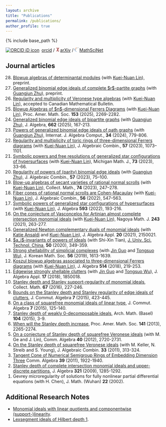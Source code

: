 ```yaml
---
layout: archive
title: "Publications"
permalink: /publications/
author_profile: true
---
```


{% include base_path %}

<a itemprop="sameAs" content="https://orcid.org/0000-0003-2411-7791" href="https://orcid.org/0000-0003-2411-7791" target="orcid.widget" rel="me noopener noreferrer" style="vertical-align:top;"><img src="https://orcid.org/assets/vectors/orcid.logo.icon.svg" style="width:1em;margin-right:.5em;" alt="ORCID iD icon">orcid</a> / <a href="https://arxiv.org/a/shen_y_1.html"><img src="../files/images/arxiv.png" style="width:.8em;margin-right:.2em;" alt="arXiv icon">arXiv</a> / <a href="http://www.ams.org/mathscinet/search/publications.html?pg1=IID&s1=693637"><img src="../files/images/MR.png" style="width:.9em;margin-right:.2em;" alt="MR icon">MathSciNet</a>

## Journal articles
<ol reversed>
<li><a href="https://arxiv.org/abs/2408.01903">Blowup algebras of determinantal modules</a> (with <a href="https://sites.psu.edu/kul20/">Kuei-Nuan Lin</a>), preprint.  </li>
<li><a href="https://arxiv.org/abs/2312.11807">Generalized binomial edge ideals of complete $r$-partite graphs</a> (with <a href="http://web.suda.edu.cn/zhuguangjun/">Guangjun Zhu</a>), preprint.</li>
<li><a href="https://arxiv.org/abs/2305.01859">Regularity and multiplicity of Veronese type algebras</a> (with <a href="https://sites.psu.edu/kul20/">Kuei-Nuan Lin</a>), accepted to Canadian Mathematical Bulletin.</li>
<li><a href="https://doi.org/10.1090/proc/17249">Blowup Algebras of $n$-dimensional Ferrers Diagrams</a> (with <a href="https://sites.psu.edu/kul20/">Kuei-Nuan Lin</a>), Proc. Amer. Math. Soc. <b>153</b> (2025), 2269-2282.</li>
<li><a href="https://doi.org/10.1016/j.jalgebra.2024.08.026">Generalized binomial edge ideals of bipartite graphs</a> (with <a href="http://web.suda.edu.cn/zhuguangjun/">Guangjun Zhu</a>), J. Algebra, <b>662</b> (2025), 167-213.</li>
<li><a href="https://www.worldscientific.com/doi/abs/10.1142/S0218196724500292">Powers of generalized binomial edge ideals of path graphs</a> (with <a href="http://web.suda.edu.cn/zhuguangjun/">Guangjun Zhu</a>), Internat. J. Algebra Comput., <b>34</b> (2024), 779-806.</li>
<li><a href="https://link.springer.com/article/10.1007/s10801-023-01217-7">Regularity and multiplicity of toric rings of three-dimensional Ferrers diagrams</a> (with <a href="https://sites.psu.edu/kul20/">Kuei-Nuan Lin</a>), J. Algebraic Combin., <b>57</b> (2023), 1073–1101.</li>
<li><a href="https://doi.org/10.1307/mmj/20205890">Symbolic powers and free resolutions of generalized star configurations of hypersurfaces</a> (with <a href="https://sites.psu.edu/kul20/">Kuei-Nuan Lin</a>), Michigan Math. J., <b>73</b> (2023), 33-66.</li>
<li><a href="https://doi.org/10.1007/s10801-022-01163-w">Regularity of powers of (parity) binomial edge ideals</a> (with <a href="http://web.suda.edu.cn/zhuguangjun/">Guangjun Zhu</a>), J. Algebraic Combin., <b>57</b> (2023), 75–100.</li>
<li><a href="https://doi.org/10.1007/s13348-021-00345-2">Blow-up algebras of secant varieties of rational normal scrolls</a> (with <a href="https://sites.psu.edu/kul20/">Kuei-Nuan Lin</a>), Collect. Math., <b>74</b> (2023), 247–278.</li>
<li><a href="https://doi.org/10.1007/s10801-022-01123-4">Fiber cones of rational normal scrolls are Cohen-Macaulay</a> (with <a href="https://sites.psu.edu/kul20/">Kuei-Nuan Lin</a>), J. Algebraic Combin., <b>56</b> (2022), 547–563.</li>
<li><a href="https://doi.org/10.1016/j.jalgebra.2021.11.015">Symbolic powers of generalized star configurations of hypersurfaces</a> (with <a href="https://sites.psu.edu/kul20/">Kuei-Nuan Lin</a>), J. Algebra  <b>593</b> (2022), 193-216.</li>
<li><a href="http://dx.doi.org/10.1017/nmj.2019.42">On the conjecture of Vasconcelos for Artinian almost complete intersection monomial ideals</a> (with <a href="https://sites.psu.edu/kul20/">Kuei-Nuan Lin</a>), Nagoya Math. J. <b>243</b> (2021), 263-277.</li>
<li><a href="https://doi.org/10.1142/S0219498821500213">Generalized Newton complementary duals of monomial ideals</a> (with <a href="http://www.kzoo.edu/faculty/index.php?name=kansaldi">Katie Ansaldi</a> and <a href="https://sites.psu.edu/kul20/">Kuei-Nuan Lin</a>), J. Algebra Appl. <b>20</b> (2021), 2150021.</li>
<li><a href="http://just-cn.ustc.edu.cn/EN/10.3969/j.issn.0253-2778.2020.03.013">$a_i$-invariants of powers of ideals</a> (with Shi-Xin Tian), <a href="http://just-cn.ustc.edu.cn/EN/0253-2778/home.shtml">J. Univ. Sci. Technol. China</a>, <b>50</b> (2020), 349-359.</li>
<li><a href="http://jkms.kms.or.kr/journal/view.html?doi=10.4134/JKMS.j180831">Strong shellability of simplicial complexes</a> (with <a href="http://www.hainu.edu.cn/stm/xinxi/2015312/10410789.shtml#19">Jin Guo</a> and <a href="http://math.sjtu.edu.cn/faculty/wuts/English.htm">Tongsuo Wu</a>), J. Korean Math. Soc. <b>56</b> (2019), 1613-1639.</li>
<li> <a href="https://www.sciencedirect.com/science/article/pii/S0021869318304903">Koszul blowup algebras associated to three-dimensional Ferrers diagrams</a> (with <a href="https://sites.psu.edu/kul20/">Kuei-Nuan Lin</a>),  J. Algebra <b>514</b> (2018), 219-253.  </li>
<li><a href="http://www.worldscientific.com/doi/abs/10.1142/S0219498818500184">Edgewise strongly shellable clutters</a> (with <a href="http://www.hainu.edu.cn/stm/xinxi/2015312/10410789.shtml#19">Jin Guo</a> and <a href="http://math.sjtu.edu.cn/faculty/wuts/English.htm">Tongsuo Wu</a>), J. Algebra Appl. <b>17</b> (2018), 1850018.</li>
<li> <a href="http://link.springer.com/article/10.1007/s13348-015-0140-4">Stanley depth and Stanley support-regularity of monomial ideals</a>, Collect. Math. <b>67</b> (2016), 227-246.  </li>
<li> <a href="http://projecteuclid.org/euclid.jca/1450102164">Bounds on the Stanley depth and Stanley regularity of edge ideals of clutters</a>, J. Commut. Algebra <b>7</b> (2015), 423-445.  </li>
<li> <a href="http://projecteuclid.org/euclid.jca/1425307761">On a class of squarefree monomial ideals of linear type</a>, J. Commut. Algebra <b>7</b> (2015), 125-140.  </li>
<li> <a href="http://link.springer.com/article/10.1007/s00013-014-0718-1">Stanley depth of weakly 0-decomposable ideals</a>, Arch. Math. (Basel) <b>104</b> (2015), 3-9.  </li>
<li><a href="http://www.ams.org/journals/proc/2013-141-07/S0002-9939-2013-12003-4/home.html">When will the Stanley depth increase</a>, Proc. Amer. Math. Soc. <b>141</b> (2013), 2265-2274.</li>
<li><a href="http://www.tandfonline.com/doi/abs/10.1080/00927872.2011.585190">On a conjecture of Stanley depth of squarefree Veronese ideals</a> (with M. Ge and J. Lin),   Comm. Algebra <b>40</b> (2012), 2720-2731.</li>
<li><a href="https://link.springer.com/article/10.1007/s10801-010-0249-1">On the Stanley depth of squarefree Veronese ideals</a> (with M. Keller, N. Streib and S. Young), J. Algebraic Combin. <b>33</b> (2011), 313-324.</li> 
<li> <a href="http://dx.doi.org/10.1080/00927872.2010.482550">Tangent Cone of Numerical Semigroup Rings of Embedding Dimension Three</a>  Comm. Algebra <b>39</b> (2011), 1922-1940.</li>
<li><a href="http://dx.doi.org/10.1016/j.jalgebra.2008.11.010">Stanley depth of complete intersection monomial ideals and upper-discrete partitions</a>, J. Algebra <b>321</b> (2009), 1285-1292.</li> 
<li>Gevrey microregularity of solutions for fully nonlinear partial differential equations (with H. Chen), J. Math. (Wuhan) <b>22</b> (2002).</li> 
</ol>

## Additional Research Notes
* <a href="http://arxiv.org/abs/1404.2165">Monomial ideals with linear quotients and componentwise (support-)linearity</a>.  
* <a href="http://arxiv.org/abs/1208.1822">Lexsegment ideals of Hilbert depth 1</a>.




